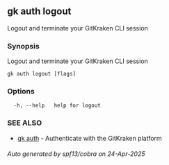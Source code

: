 ## gk auth logout

Logout and terminate your GitKraken CLI session

### Synopsis

Logout and terminate your GitKraken CLI session

```
gk auth logout [flags]
```

### Options

```
  -h, --help   help for logout
```

### SEE ALSO

* [gk auth](gk_auth.md)	 - Authenticate with the GitKraken platform

###### Auto generated by spf13/cobra on 24-Apr-2025
